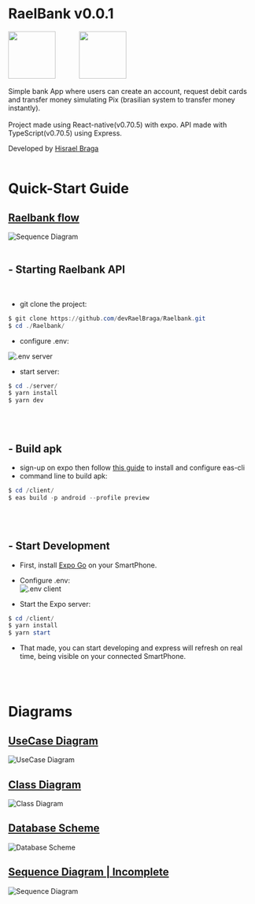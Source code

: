 # RaelBank v0.0.1

<img src="https://cdn.jsdelivr.net/gh/devicons/devicon/icons/react/react-original.svg" style="width: 10vw; margin-right: 5vw;"/><img src="https://cdn.jsdelivr.net/gh/devicons/devicon/icons/typescript/typescript-original.svg" style="width: 10vw;"/>
<br/>
<br/>
Simple bank App where users can create an account, request debit cards and transfer money simulating Pix (brasilian system to transfer money instantly). <br/><br/>
Project made using React-native(v0.70.5) with expo. API made with TypeScript(v0.70.5) using Express.

Developed by [Hisrael Braga](https://github.com/devRaelBraga)
<br/>
<br/>

# Quick-Start Guide

## [Raelbank flow](https://i.imgur.com/KUdQcuP.png)
![Sequence Diagram](https://i.imgur.com/KUdQcuP.png)
<br/>
<br/>

## - Starting Raelbank API
<br/>

- git clone the project:

~~~~powershell
$ git clone https://github.com/devRaelBraga/Raelbank.git
$ cd ./Raelbank/
~~~~

- configure .env:

![.env server](https://i.imgur.com/2YgKvRc.png)



- start server:

~~~~powershell
$ cd ./server/
$ yarn install
$ yarn dev
~~~~
<br/>
<br/>

## - Build apk

- sign-up on expo then follow [this guide](https://docs.expo.dev/build/setup/) to install and configure eas-cli
- command line to build apk:

~~~~powershell
$ cd /client/
$ eas build -p android --profile preview
~~~~
<br/>
<br/>

## - Start Development

- First, install [Expo Go](https://play.google.com/store/apps/details?id=host.exp.exponent&hl=pt_BR&gl=US&pli=1) on your SmartPhone.

- Configure .env:<br/>
![.env client](https://i.imgur.com/LklpXgR.png)

- Start the Expo server:

~~~~powershell
$ cd /client/
$ yarn install
$ yarn start
~~~~

- That made, you can start developing and express will refresh on real time, being visible on your connected SmartPhone.
<br/>
<br/>

# Diagrams
## [UseCase Diagram](https://i.imgur.com/wY3z9rZ.png)
![UseCase Diagram](https://i.imgur.com/wY3z9rZ.png)

## [Class Diagram](https://i.imgur.com/QEwOJT2.png)
![Class Diagram](https://i.imgur.com/QEwOJT2.png)

## [Database Scheme](https://i.imgur.com/QTMqZp2.png)
![Database Scheme](https://i.imgur.com/QTMqZp2.png)

## [Sequence Diagram | Incomplete](https://i.imgur.com/yPxiWUX.png)
![Sequence Diagram](https://i.imgur.com/yPxiWUX.png)


